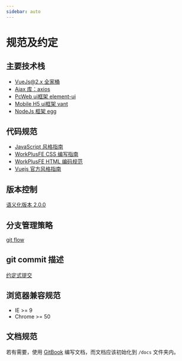 ```yaml
---
sidebar: auto
---
```


# 规范及约定

## 主要技术栈

* [VueJs@2.x 全家桶](https://vuejs.org/)
* [Ajax 库：axios](https://github.com/axios/axios)
* [PcWeb ui框架 element-ui](https://element.eleme.io/)
* [Mobile H5 ui框架 vant](https://github.com/youzan/vant)
* [NodeJs 框架 egg](https://eggjs.org/)

## 代码规范

* [JavaScript 风格指南](https://lin-123.github.io/javascript/)
* [WorkPlusFE CSS 编写指南](https://github.com/WorkPlusFE/css-style-guide)
* [WorkPlusFE HTML 编码规范](https://github.com/WorkPlusFE/html-guide)
* [Vuejs 官方风格指南](https://cn.vuejs.org/v2/style-guide/)

## 版本控制

[语义化版本 2.0.0](https://semver.org/lang/zh-CN/)

## 分支管理策略

[git flow](https://www.git-tower.com/learn/git/ebook/cn/command-line/advanced-topics/git-flow)

## git commit 描述

[约定式提交](https://www.conventionalcommits.org/zh-cn/v1.0.0-beta.4/)

## 浏览器兼容规范

* IE >= 9
* Chrome >= 50

## 文档规范

若有需要，使用 [GitBook](https://github.com/GitbookIO/gitbook) 编写文档，而文档应该初始化到 `/docs` 文件夹内。

